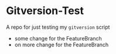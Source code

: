 # Gitversion-Test
A repo for just testing my `gitversion` script

- some change for the FeatureBranch
- on more change for the FeatureBranch
